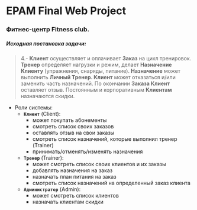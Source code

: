 # EPAM Final Web Project

### Фитнес-центр Fitness club.

##### Исходная постановка задачи:

> 4.- **Клиент** осуществляет и оплачивает **Заказ** на цикл тренировок. **Тренер** определяет нагрузки и режим, делает **Назначение Клиенту** (упражнения, снаряды, питание). **Назначение** может выполнить **Личный Тренер. Клиент** может отказаться и/или заменить часть назначений. По окончании **Заказа Клиент** оставляет отзыв. Постоянным и корпоративным **Клиентам** назначаются скидки.

-   Роли системы:
    -   **`Клиент`** (Client):
        -   может покупать абонементы
        -   смотреть список своих заказов
        -   оставлять отзыв на свои заказы
        -   смотреть список назначений, которые выполнил тренер (Trainer)
        - принимать/отменять/изменять назначения
    -   **`Тренер`** (Trainer):
        -   может смотреть список своих клиентов и их заказы
        -   добавлять назначения на заказ
        -   назначать план питания на заказ
        -    смотреть список назначений на определенный заказ клиента   
    -   **`Администратор`** (Admin):
        -   может смотреть список клиентов
        -   назначать клиентам скидки
##
